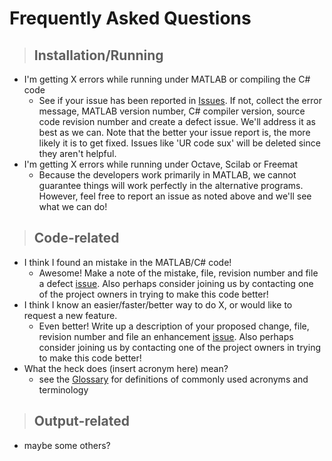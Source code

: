 # Frequently Asked Questions #

> ## Installation/Running ##
  * I'm getting X errors while running under MATLAB or compiling the C# code
    * See if your issue has been reported in [Issues](http://code.google.com/p/matlabadin/issues/list). If not, collect the error message, MATLAB version number, C# compiler version, source code revision number and create a defect issue. We'll address it as best as we can. Note that the better your issue report is, the more likely it is to get fixed. Issues like 'UR code sux' will be deleted since they aren't helpful.
  * I'm getting X errors while running under Octave, Scilab or Freemat
    * Because the developers work primarily in MATLAB, we cannot guarantee things will work perfectly in the alternative programs. However, feel free to report an issue as noted above and we'll see what we can do!

> ## Code-related ##
  * I think I found an mistake in the MATLAB/C# code!
    * Awesome! Make a note of the mistake, file, revision number and file a defect [issue](http://code.google.com/p/matlabadin/issues/list). Also perhaps consider joining us by contacting one of the project owners in trying to make this code better!
  * I think I know an easier/faster/better way to do X, or would like to request a new feature.
    * Even better! Write up a description of your proposed change, file, revision number and file an enhancement [issue](http://code.google.com/p/matlabadin/issues/list). Also perhaps consider joining us by contacting one of the project owners in trying to make this code better!
  * What the heck does (insert acronym here) mean?
    * see the [Glossary](glossary.md) for definitions of commonly used acronyms and terminology


> ## Output-related ##
  * maybe some others?
